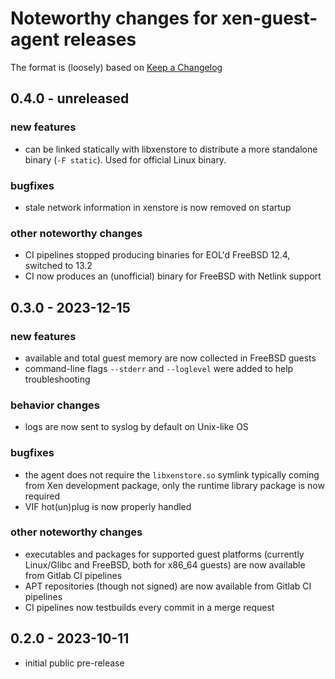 # Noteworthy changes for xen-guest-agent releases

The format is (loosely) based on [Keep a
Changelog](https://keepachangelog.com/en/1.0.0/)

## 0.4.0 - unreleased

### new features

* can be linked statically with libxenstore to distribute a more
  standalone binary (`-F static`).  Used for official Linux binary.

### bugfixes

* stale network information in xenstore is now removed on startup

### other noteworthy changes

* CI pipelines stopped producing binaries for EOL'd FreeBSD 12.4,
  switched to 13.2
* CI now produces an (unofficial) binary for FreeBSD with Netlink
  support

## 0.3.0 - 2023-12-15

### new features

* available and total guest memory are now collected in FreeBSD guests
* command-line flags `--stderr` and `--loglevel` were added to help
  troubleshooting

### behavior changes

* logs are now sent to syslog by default on Unix-like OS

### bugfixes

* the agent does not require the `libxenstore.so` symlink typically
  coming from Xen development package, only the runtime library
  package is now required
* VIF hot(un)plug is now properly handled

### other noteworthy changes

* executables and packages for supported guest platforms (currently
  Linux/Glibc and FreeBSD, both for x86_64 guests) are now available
  from Gitlab CI pipelines
* APT repositories (though not signed) are now available from Gitlab
  CI pipelines
* CI pipelines now testbuilds every commit in a merge request

## 0.2.0 - 2023-10-11

* initial public pre-release
